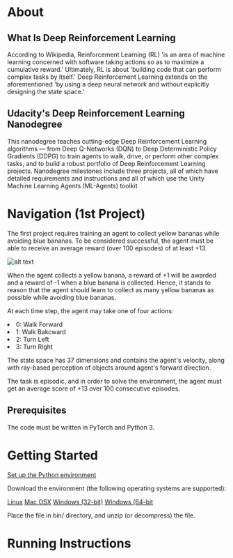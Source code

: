 <h1>About</h1>

<h2>What Is Deep Reinforcement Learning</h2>

According to Wikipedia, Reinforcement Learning (RL) 'is an area of machine learning concerned with software taking actions so as to maximize a cumulative reward.'  Ultimately, RL is about 'building code that can perform complex tasks by itself.'  Deep Reinforcement Learning extends on the aforementioned 'by using a deep neural network and without explicitly designing the state space.'

<h2>Udacity's Deep Reinforcement Learning Nanodegree</h2>

This nanodegree teaches cutting-edge Deep Reinforcement Learning algorithms — from Deep Q-Networks (DQN) to Deep Deterministic Policy Gradients (DDPG) to train agents to walk, drive, or perform other complex tasks, and to build a robust portfolio of Deep Reinforcement Learning projects.  Nanodegree milestones include three projects, all of which have detailed requirements and instructions and all of which use the Unity Machine Learning Agents (ML-Agents) toolkit

<h1>Navigation (1st Project)</h1>

The first project requires training an agent to collect yellow bananas while avoiding blue bananas.  To be considered successful, the agent must be able to receive an average reward (over 100 episodes) of at least +13.

![alt text](https://video.udacity-data.com/topher/2018/June/5b1ab4b0_banana/banana.gif "")

When the agent collects a yellow banana, a reward of +1 will be awarded and a reward of -1 when a blue banana is collected. Hence, it stands to reason that the agent should learn to collect as many yellow bananas as possible while avoiding blue bananas.

At each time step, the agent may take one of four actions:

<li>0: Walk Forward
<li>1: Walk Bakcward
<li>2: Turn Left
<li>3: Turn Right

The state space has 37 dimensions and contains the agent's velocity, along with ray-based perception of objects around agent's forward direction.

The task is episodic, and in order to solve the environment, the agent must get an average score of +13 over 100 consecutive episodes.

<h2>Prerequisites</h2>

The code must be written in PyTorch and Python 3.

<h1>Getting Started</h1>

[Set up the Python environment](https://github.com/udacity/deep-reinforcement-learning/#dependencies)

Download the environment (the following operating systems are supported):

[Linux](https://s3-us-west-1.amazonaws.com/udacity-drlnd/P1/Banana/Banana_Linux.zip)
[Mac OSX](https://s3-us-west-1.amazonaws.com/udacity-drlnd/P1/Banana/Banana.app.zip)
[Windows (32-bit)](https://s3-us-west-1.amazonaws.com/udacity-drlnd/P1/Banana/Banana_Windows_x86.zip)
[Windows (64-bit](https://s3-us-west-1.amazonaws.com/udacity-drlnd/P1/Banana/Banana_Windows_x86_64.zip)

Place the file in bin/ directory, and unzip (or decompress) the file.

<h1>Running Instructions</h1>





